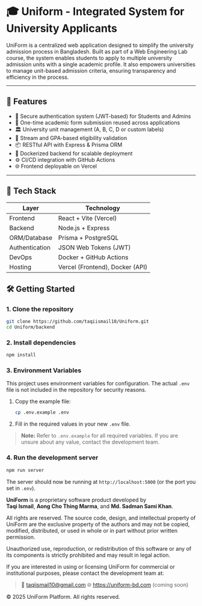 # 🎓 Uniform - Integrated System for University Applicants

UniForm is a centralized web application designed to simplify the university admission process in Bangladesh. Built as part of a Web Engineering Lab course, the system enables students to apply to multiple university admission units with a single academic profile. It also empowers universities to manage unit-based admission criteria, ensuring transparency and efficiency in the process.

---

## 🚀 Features

-   🔐 Secure authentication system (JWT-based) for Students and Admins
-   📝 One-time academic form submission reused across applications
-   🏛️ University unit management (A, B, C, D or custom labels)
-   🎯 Stream and GPA-based eligibility validation
-   📦 RESTful API with Express & Prisma ORM
-   🐳 Dockerized backend for scalable deployment
-   ⚙️ CI/CD integration with GitHub Actions
-   🌐 Frontend deployable on Vercel

---

## 🧱 Tech Stack

| Layer          | Technology                      |
| -------------- | ------------------------------- |
| Frontend       | React + Vite (Vercel)           |
| Backend        | Node.js + Express               |
| ORM/Database   | Prisma + PostgreSQL             |
| Authentication | JSON Web Tokens (JWT)           |
| DevOps         | Docker + GitHub Actions         |
| Hosting        | Vercel (Frontend), Docker (API) |

## 🛠️ Getting Started

### 1. Clone the repository

```bash
git clone https://github.com/taqiismail10/Uniform.git
cd Uniform/backend
```

### 2. Install dependencies

```bash
npm install
```

### 3. Environment Variables

This project uses environment variables for configuration. The actual `.env` file is not included in the repository for security reasons.

1. Copy the example file:
    ```bash
    cp .env.example .env
    ```
2. Fill in the required values in your new `.env` file.

> **Note:** Refer to `.env.example` for all required variables. If you are unsure about any value, contact the development team.

### 4. Run the development server

```bash
npm run server
```

The server should now be running at `http://localhost:5000` (or the port you set in `.env`).

**UniForm** is a proprietary software product developed by  
**Taqi Ismail**, **Aong Cho Thing Marma**, and **Md. Sadman Sami Khan**.

All rights are reserved. The source code, design, and intellectual property of UniForm are the exclusive property of the authors and may not be copied, modified, distributed, or used in whole or in part without prior written permission.

Unauthorized use, reproduction, or redistribution of this software or any of its components is strictly prohibited and may result in legal action.

If you are interested in using or licensing UniForm for commercial or institutional purposes, please contact the development team at:

> 📧 taqiismail10@gmail.com
> 🌐 https://uniform-bd.com (coming soon)

© 2025 UniForm Platform. All rights reserved.
